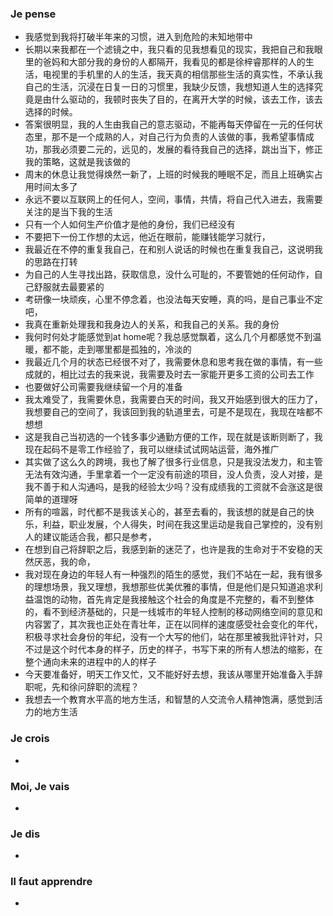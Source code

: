 ### Je pense
- 我感觉到我将打破半年来的习惯，进入到危险的未知地带中
- 长期以来我都在一个滤镜之中，我只看的见我想看见的现实，我把自己和我眼里的爸妈和大部分我的身份的人都隔开，我看见的都是徐梓睿那样的人的生活，电视里的手机里的人的生活，我天真的相信那些生活的真实性，不承认我自己的生活，沉浸在日复一日的习惯里，我缺少反馈，我想知道人生的选择究竟是由什么驱动的，我顿时丧失了目的，在离开大学的时候，该去工作，该去选择的时候。
- 答案很明显，我的人生由我自己的意志驱动，不能再每天停留在一元的任何状态里，那不是一个成熟的人，对自己行为负责的人该做的事，我希望事情成功，那我必须要二元的，远见的，发展的看待我自己的选择，跳出当下，修正我的策略，这就是我该做的
- 周末的休息让我觉得焕然一新了，上班的时候我的睡眠不足，而且上班确实占用时间太多了
- 永远不要以互联网上的任何人，空间，事情，共情，将自己代入进去，我需要关注的是当下我的生活
- 只有一个人如何生产价值才是他的身份，我们已经没有
- 不要把下一份工作想的太远，他近在眼前，能赚钱能学习就行，
- 我最近在不停的重复我自己，在和别人说话的时候也在重复我自己，这说明我的思路在打转
- 为自己的人生寻找出路，获取信息，没什么可耻的，不要管她的任何动作，自己舒服就去最要紧的
- 考研像一块顽疾，心里不停念着，也没法每天安睡，真的吗，是自己事业不定吧，
- 我真在重新处理我和我身边人的关系，和我自己的关系。我的身份
- 我何时何处才能感觉到at home呢？我总感觉飘着，这么几个月都感觉不到温暖，都不能，走到哪里都是孤独的，冷淡的
- 我最近几个月的状态已经很不对了，我需要休息和思考我在做的事情，有一些成就的，相比过去的我来说，我需要及时去一家能开更多工资的公司去工作
- 也要做好公司需要我继续留一个月的准备
- 我太难受了，我需要休息，我需要白天的时间，我又开始感到很大的压力了，我想要自己的空间了，我该回到我的轨道里去，可是不是现在，我现在啥都不想想
- 这是我自己当初选的一个钱多事少通勤方便的工作，现在就是该断则断了，我现在起码不是零工作经验了，我可以继续试试网站运营，海外推广
- 其实做了这么久的跨境，我也了解了很多行业信息，只是我没法发力，和主管无法有效沟通，手里拿着一个一定没有前途的项目，没人负责，没人对接，是我不善于和人沟通吗，是我的经验太少吗？没有成绩我的工资就不会涨这是很简单的道理呀
- 所有的喧嚣，时代都不是我该关心的，甚至去看的，我该想的就是自己的快乐，利益，职业发展，个人得失，时间在我这里运动是我自己掌控的，没有别人的建议能适合我，都只是参考，
- 在想到自己将辞职之后，我感到新的迷茫了，也许是我的生命对于不安稳的天然厌恶，我的命，
- 我对现在身边的年轻人有一种强烈的陌生的感觉，我们不站在一起，我有很多的理想场景，我又理想，我想那些优美优雅的事情，但是他们是只知道追求利益温饱的动物，首先肯定是我接触这个社会的角度是不完整的，看不到整体的，看不到经济基础的，只是一线城市的年轻人控制的移动网络空间的意见和内容罢了，其次我也正处在青壮年，正在以同样的速度感受社会变化的年代，积极寻求社会身份的年纪，没有一个大写的他们，站在那里被我批评针对，只不过是这个时代本身的样子，历史的样子，书写下来的所有人想法的缩影，在整个通向未来的进程中的人的样子
- 今天要准备好，明天工作又忙，又不能好好去想，我该从哪里开始准备入手辞职呢，先和徐问辞职的流程？
- 我想去一个教育水平高的地方生活，和智慧的人交流令人精神饱满，感觉到活力的地方生活



### Je crois
- 


### Moi, Je vais
- 


### Je dis
- 


### Il faut apprendre
- 